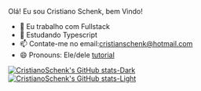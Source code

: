  Olá! Eu sou Cristiano Schenk, bem Vindo! 

- 🔭 Eu trabalho com Fullstack
- 🌱 Estudando Typescript
- 📫 Contate-me no email:cristianschenk@hotmail.com
- 😄 Pronouns: Ele/dele
  [tutorial](https://github.com/anuraghazra/github-readme-stats/blob/master/readme.md#deploy-on-your-own-vercel-instance)

[![CristianoSchenk's GitHub stats-Dark](https://github-readme-stats.vercel.app/api?username=CristianoSchenk-dev&show_icons=true&theme=dracula#gh-dracula-mode-only)](https://github.com/anuraghazra/github-readme-stats#gh-dark-mode-only)
[![CristianoSchenk's GitHub stats-Light](https://github-readme-stats.vercel.app/api?username=CristianoSchenk-dev&show_icons=true&theme=default#gh-dark-mode-only)](https://github.com/anuraghazra/github-readme-stats#gh-light-mode-only)
<!--
<div style="display: inline_block"><br>
  <img align="center" alt="CristianoSchenk-Js" height="30" width="40" src="https://raw.githubusercontent.com/devicons/devicon/master/icons/javascript/javascript-plain.svg">
  <img align="center" alt="CristianoSchenk-Ts" height="30" width="40" src="https://raw.githubusercontent.com/devicons/devicon/master/icons/typescript/typescript-plain.svg">
  <img align="center" alt="CristianoSchenk-React" height="30" width="40" src="https://raw.githubusercontent.com/devicons/devicon/master/icons/react/react-original.svg">
  <img align="center" alt="CristianoSchenk-HTML" height="30" width="40" src="https://raw.githubusercontent.com/devicons/devicon/master/icons/html5/html5-original.svg">
  <img align="center" alt="CristianoSchenk-CSS" height="30" width="40" src="https://raw.githubusercontent.com/devicons/devicon/master/icons/css3/css3-original.svg">
  <img align="center" alt="CristianoSchenk-Python" height="30" width="40" src="https://raw.githubusercontent.com/devicons/devicon/master/icons/python/python-original.svg">
  <img align="center" alt="CristianoSchenk-Csharp" height="30" width="40" src="https://raw.githubusercontent.com/devicons/devicon/master/icons/csharp/csharp-original.svg">
</div>
  

**CristianoSchenk-dev/CristianoSchenk-dev** is a ✨ _special_ ✨ repository because its `README.md` (this file) appears on your GitHub profile.



